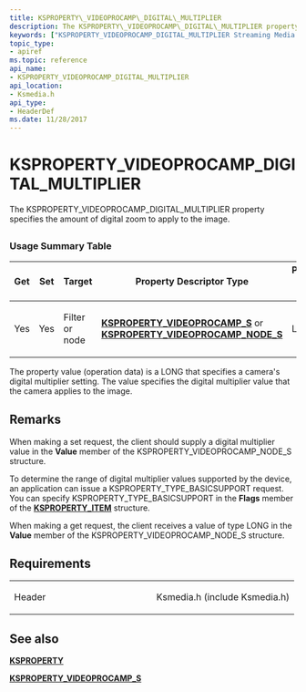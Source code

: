 ```yaml
---
title: KSPROPERTY\_VIDEOPROCAMP\_DIGITAL\_MULTIPLIER
description: The KSPROPERTY\_VIDEOPROCAMP\_DIGITAL\_MULTIPLIER property specifies the amount of digital zoom to apply to the image.
keywords: ["KSPROPERTY_VIDEOPROCAMP_DIGITAL_MULTIPLIER Streaming Media Devices"]
topic_type:
- apiref
ms.topic: reference
api_name:
- KSPROPERTY_VIDEOPROCAMP_DIGITAL_MULTIPLIER
api_location:
- Ksmedia.h
api_type:
- HeaderDef
ms.date: 11/28/2017
---
```


# KSPROPERTY\_VIDEOPROCAMP\_DIGITAL\_MULTIPLIER


The KSPROPERTY\_VIDEOPROCAMP\_DIGITAL\_MULTIPLIER property specifies the amount of digital zoom to apply to the image.

## <span id="ddk_ksproperty_videoprocamp_digital_multiplier_ks"></span><span id="DDK_KSPROPERTY_VIDEOPROCAMP_DIGITAL_MULTIPLIER_KS"></span>


### Usage Summary Table

<table>
<colgroup>
<col width="20%" />
<col width="20%" />
<col width="20%" />
<col width="20%" />
<col width="20%" />
</colgroup>
<thead>
<tr class="header">
<th>Get</th>
<th>Set</th>
<th>Target</th>
<th>Property Descriptor Type</th>
<th>Property Value Type</th>
</tr>
</thead>
<tbody>
<tr class="odd">
<td><p>Yes</p></td>
<td><p>Yes</p></td>
<td><p>Filter or node</p></td>
<td><p><a href="/windows-hardware/drivers/ddi/ksmedia/ns-ksmedia-ksproperty_videoprocamp_s" data-raw-source="[&lt;strong&gt;KSPROPERTY_VIDEOPROCAMP_S&lt;/strong&gt;](/windows-hardware/drivers/ddi/ksmedia/ns-ksmedia-ksproperty_videoprocamp_s)"><strong>KSPROPERTY_VIDEOPROCAMP_S</strong></a> or <a href="/windows-hardware/drivers/ddi/ksmedia/ns-ksmedia-ksproperty_videoprocamp_node_s" data-raw-source="[&lt;strong&gt;KSPROPERTY_VIDEOPROCAMP_NODE_S&lt;/strong&gt;](/windows-hardware/drivers/ddi/ksmedia/ns-ksmedia-ksproperty_videoprocamp_node_s)"><strong>KSPROPERTY_VIDEOPROCAMP_NODE_S</strong></a></p></td>
<td><p>LONG</p></td>
</tr>
</tbody>
</table>

 

The property value (operation data) is a LONG that specifies a camera's digital multiplier setting. The value specifies the digital multiplier value that the camera applies to the image.

## Remarks

When making a set request, the client should supply a digital multiplier value in the **Value** member of the KSPROPERTY\_VIDEOPROCAMP\_NODE\_S structure.

To determine the range of digital multiplier values supported by the device, an application can issue a KSPROPERTY\_TYPE\_BASICSUPPORT request. You can specify KSPROPERTY\_TYPE\_BASICSUPPORT in the **Flags** member of the [**KSPROPERTY\_ITEM**](/windows-hardware/drivers/ddi/ks/ns-ks-ksproperty_item) structure.

When making a get request, the client receives a value of type LONG in the **Value** member of the KSPROPERTY\_VIDEOPROCAMP\_NODE\_S structure.

## Requirements

<table>
<colgroup>
<col width="50%" />
<col width="50%" />
</colgroup>
<tbody>
<tr class="odd">
<td><p>Header</p></td>
<td>Ksmedia.h (include Ksmedia.h)</td>
</tr>
</tbody>
</table>

## See also


[**KSPROPERTY**](ksproperty-structure.md)

[**KSPROPERTY\_VIDEOPROCAMP\_S**](/windows-hardware/drivers/ddi/ksmedia/ns-ksmedia-ksproperty_videoprocamp_s)

